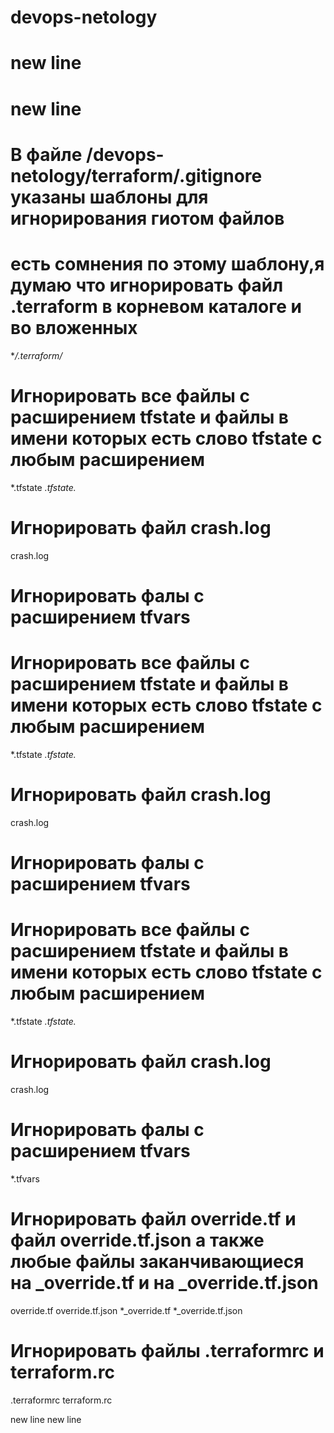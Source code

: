 # devops-netology
# new line
# new line

# В файле /devops-netology/terraform/.gitignore указаны шаблоны для игнорирования гиотом файлов

# есть сомнения по этому шаблону,я думаю что игнорировать файл .terraform в корневом каталоге и во вложенных 
**/.terraform/* 

# Игнорировать все файлы с расширением tfstate и файлы в имени которых есть слово tfstate c любым расширением 
*.tfstate
*.tfstate.*

# Игнорировать файл crash.log
crash.log

# Игнорировать фалы с расширением tfvars

# Игнорировать все файлы с расширением tfstate и файлы в имени которых есть слово tfstate c любым расширением 
*.tfstate
*.tfstate.*

# Игнорировать файл crash.log
crash.log

# Игнорировать фалы с расширением tfvars

# Игнорировать все файлы с расширением tfstate и файлы в имени которых есть слово tfstate c любым расширением 
*.tfstate
*.tfstate.*

# Игнорировать файл crash.log
crash.log

# Игнорировать фалы с расширением tfvars
*.tfvars

# Игнорировать файл override.tf и файл override.tf.json а также любые файлы заканчивающиеся на _override.tf и на _override.tf.json
override.tf
override.tf.json
*_override.tf
*_override.tf.json

# Игнорировать файлы .terraformrc и terraform.rc
.terraformrc
terraform.rc





new line
new line
